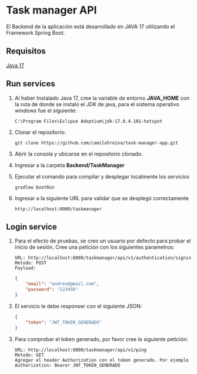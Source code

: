 # Task manager API

El Backend de la aplicación está desarrollado en JAVA 17 utilizando el Framework Spring Boot.

## Requisitos

[Java 17](https://openjdk.org/projects/jdk/17/)

## Run services

1. Al haber Instalado Java 17, cree la variable de entorno **JAVA_HOME** con la ruta de donde se instalo el JDK de java, para el sistema operativo windows fue el siguiente:

    `C:\Program Files\Eclipse Adoptium\jdk-17.0.4.101-hotspot`

2. Clonar el repositorio:

    `git clone https://github.com/camilohreina/task-manager-app.git`

3. Abrir la consola y ubicarse en el repositorio clonado.

4. Ingresar a la carpeta **Backend/TaskManager** 

5. Ejecutar el comando para compilar y desplegar localmente los servicios

    `gradlew bootRun`

6. Ingresar a la siguiente URL para validar que se desplegó correctamente

    `http://localhost:8000/taskmanager`

## Login service

1. Para el efecto de pruebas, se creo un usuario por defecto para probar el inicio de sesión. Cree una petición con los siguientes parametros:

    `URL: http://localhost:8000/taskmanager/api/v1/authentication/signin` <br>
    `Metodo: POST` <br>
    `Payload:` 
    ```json 
    {
        "email": "andres@gmail.com",
        "password": "123456"
    }
    ```

2. El servicio le debe responser con el siguiente JSON: 
    ```json 
    {
        "token": "JWT_TOKEN_GENERADO"
    }
    ```

3. Para comprobar el token generado, por favor cree la siguiente petición:

    `URL: http://localhost:8000/taskmanager/api/v1/ping` <br>
    `Metodo: GET` <br>
    `Agregar el header Authorization con el token generado. Por ejemplo Authorization: Bearer JWT_TOKEN_GENERADO`
    


